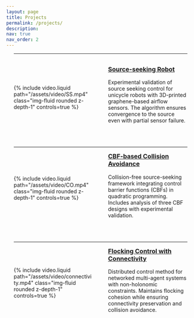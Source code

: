 ```yaml
---
layout: page
title: Projects
permalink: /projects/
description:
nav: true
nav_order: 2
---
```


<style>
.container {
  max-width: 1200px;
  margin: 0 auto;
  padding: 0 20px;
}
.project-container {
  display: flex;
  gap: 40px;
  align-items: center;
  margin-bottom: 3rem;
}
.project-video {
  flex: 1;
  min-width: 0;
  max-width: 50%; /* 新增：限制视频最大宽度 */
}
.project-video video {
  width: 100%;
  max-height: 300px; /* 新增：限制视频最大高度 */
}
.project-text {
  flex: 1;
  min-width: 0;
}
.project-text h3 {
  margin-top: 0;
}
@media (max-width: 768px) {
  .project-container {
    flex-direction: column;
    gap: 20px;
  }
  .project-video {
    max-width: 100%; /* 移动端恢复全宽 */
  }
}
</style>

<div class="container">

<!-- Visit my <a href="https://www.youtube.com/channel/UCAduhzSeh_5dEN9CteFiM9w" target="_blank">YouTube channel</a> for more videos. -->

---
<br>

<div class="project-container">
  <div class="project-video">
    {% include video.liquid path="/assets/video/SS.mp4" class="img-fluid rounded z-depth-1" controls=true %}
  </div>
  <div class="project-text">
    <h3><a href="https://ieeexplore.ieee.org/stamp/stamp.jsp?tp=&arnumber=9458274&tag=1">Source-seeking Robot</a></h3>
    <p>Experimental validation of source seeking control for unicycle robots with 3D-printed graphene-based airflow sensors. The algorithm ensures convergence to the source even with partial sensor failure.</p>
  </div>
</div>

---

<div class="project-container">
  <div class="project-video">
    {% include video.liquid path="/assets/video/CO.mp4" class="img-fluid rounded z-depth-1" controls=true %}
  </div>
  <div class="project-text">
    <h3><a href="https://ieeexplore.ieee.org/document/10735338">CBF-based Collision Avoidance</a></h3>
    <p>Collision-free source-seeking framework integrating control barrier functions (CBFs) in quadratic programming. Includes analysis of three CBF designs with experimental validation.</p>
  </div>
</div>

---

<div class="project-container">
  <div class="project-video">
    {% include video.liquid path="/assets/video/connectivity.mp4" class="img-fluid rounded z-depth-1" controls=true %}
  </div>
  <div class="project-text">
    <h3><a href="https://arxiv.org/pdf/2301.04576.pdf">Flocking Control with Connectivity</a></h3>
    <p>Distributed control method for networked multi-agent systems with non-holonomic constraints. Maintains flocking cohesion while ensuring connectivity preservation and collision avoidance.</p>
  </div>
</div>

</div>